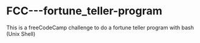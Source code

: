 # FCC---fortune_teller-program
This is a freeCodeCamp challenge to do a fortune teller program with bash (Unix Shell)
